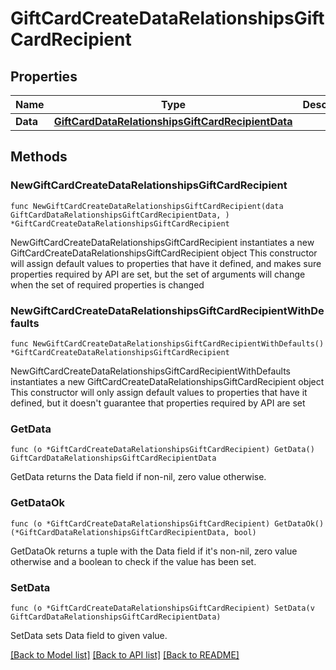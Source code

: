 # GiftCardCreateDataRelationshipsGiftCardRecipient

## Properties

Name | Type | Description | Notes
------------ | ------------- | ------------- | -------------
**Data** | [**GiftCardDataRelationshipsGiftCardRecipientData**](GiftCardDataRelationshipsGiftCardRecipientData.md) |  | 

## Methods

### NewGiftCardCreateDataRelationshipsGiftCardRecipient

`func NewGiftCardCreateDataRelationshipsGiftCardRecipient(data GiftCardDataRelationshipsGiftCardRecipientData, ) *GiftCardCreateDataRelationshipsGiftCardRecipient`

NewGiftCardCreateDataRelationshipsGiftCardRecipient instantiates a new GiftCardCreateDataRelationshipsGiftCardRecipient object
This constructor will assign default values to properties that have it defined,
and makes sure properties required by API are set, but the set of arguments
will change when the set of required properties is changed

### NewGiftCardCreateDataRelationshipsGiftCardRecipientWithDefaults

`func NewGiftCardCreateDataRelationshipsGiftCardRecipientWithDefaults() *GiftCardCreateDataRelationshipsGiftCardRecipient`

NewGiftCardCreateDataRelationshipsGiftCardRecipientWithDefaults instantiates a new GiftCardCreateDataRelationshipsGiftCardRecipient object
This constructor will only assign default values to properties that have it defined,
but it doesn't guarantee that properties required by API are set

### GetData

`func (o *GiftCardCreateDataRelationshipsGiftCardRecipient) GetData() GiftCardDataRelationshipsGiftCardRecipientData`

GetData returns the Data field if non-nil, zero value otherwise.

### GetDataOk

`func (o *GiftCardCreateDataRelationshipsGiftCardRecipient) GetDataOk() (*GiftCardDataRelationshipsGiftCardRecipientData, bool)`

GetDataOk returns a tuple with the Data field if it's non-nil, zero value otherwise
and a boolean to check if the value has been set.

### SetData

`func (o *GiftCardCreateDataRelationshipsGiftCardRecipient) SetData(v GiftCardDataRelationshipsGiftCardRecipientData)`

SetData sets Data field to given value.



[[Back to Model list]](../README.md#documentation-for-models) [[Back to API list]](../README.md#documentation-for-api-endpoints) [[Back to README]](../README.md)


